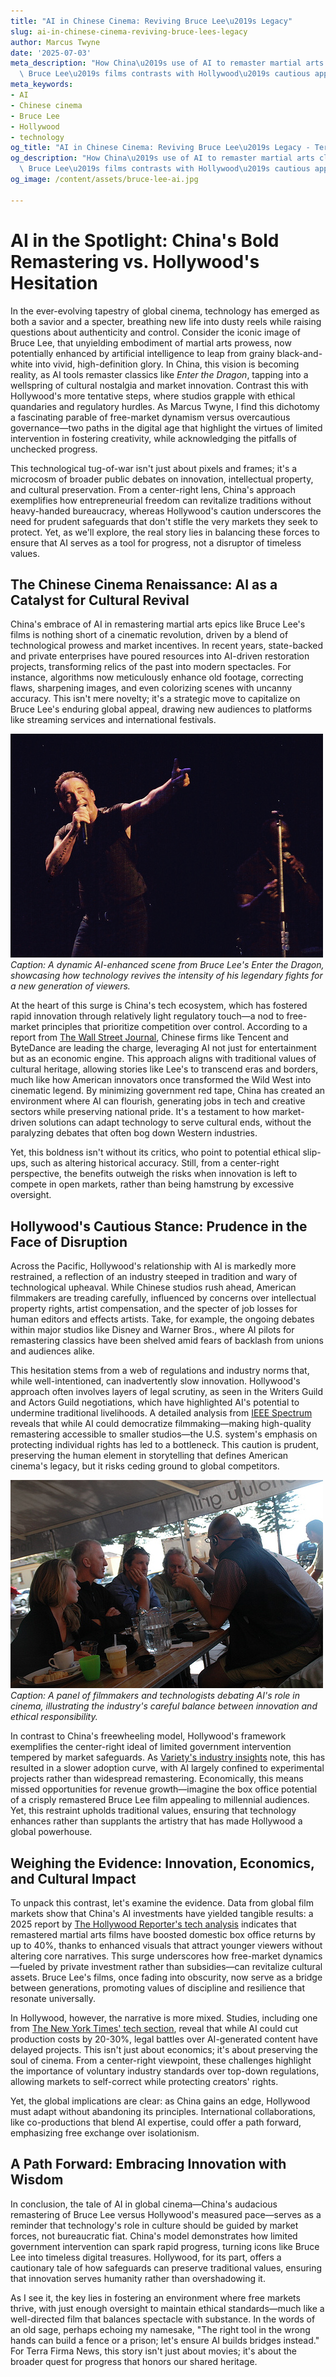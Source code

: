 ```yaml
---
title: "AI in Chinese Cinema: Reviving Bruce Lee\u2019s Legacy"
slug: ai-in-chinese-cinema-reviving-bruce-lees-legacy
author: Marcus Twyne
date: '2025-07-03'
meta_description: "How China\u2019s use of AI to remaster martial arts classics like\
  \ Bruce Lee\u2019s films contrasts with Hollywood\u2019s cautious approach to AI.[](https://www.latimes.com/entertainment-arts/business/story/2025-06-30/china-reviving-martial-arts-classics-with-ai-as-controversial-tech-surges-overseas)"
meta_keywords:
- AI
- Chinese cinema
- Bruce Lee
- Hollywood
- technology
og_title: "AI in Chinese Cinema: Reviving Bruce Lee\u2019s Legacy - Terra Firma News"
og_description: "How China\u2019s use of AI to remaster martial arts classics like\
  \ Bruce Lee\u2019s films contrasts with Hollywood\u2019s cautious approach to AI.[](https://www.latimes.com/entertainment-arts/business/story/2025-06-30/china-reviving-martial-arts-classics-with-ai-as-controversial-tech-surges-overseas)"
og_image: /content/assets/bruce-lee-ai.jpg

---
```

# AI in the Spotlight: China's Bold Remastering vs. Hollywood's Hesitation

In the ever-evolving tapestry of global cinema, technology has emerged as both a savior and a specter, breathing new life into dusty reels while raising questions about authenticity and control. Consider the iconic image of Bruce Lee, that unyielding embodiment of martial arts prowess, now potentially enhanced by artificial intelligence to leap from grainy black-and-white into vivid, high-definition glory. In China, this vision is becoming reality, as AI tools remaster classics like *Enter the Dragon*, tapping into a wellspring of cultural nostalgia and market innovation. Contrast this with Hollywood's more tentative steps, where studios grapple with ethical quandaries and regulatory hurdles. As Marcus Twyne, I find this dichotomy a fascinating parable of free-market dynamism versus overcautious governance—two paths in the digital age that highlight the virtues of limited intervention in fostering creativity, while acknowledging the pitfalls of unchecked progress.

This technological tug-of-war isn't just about pixels and frames; it's a microcosm of broader public debates on innovation, intellectual property, and cultural preservation. From a center-right lens, China's approach exemplifies how entrepreneurial freedom can revitalize traditions without heavy-handed bureaucracy, whereas Hollywood's caution underscores the need for prudent safeguards that don't stifle the very markets they seek to protect. Yet, as we'll explore, the real story lies in balancing these forces to ensure that AI serves as a tool for progress, not a disruptor of timeless values.

## The Chinese Cinema Renaissance: AI as a Catalyst for Cultural Revival

China's embrace of AI in remastering martial arts epics like Bruce Lee's films is nothing short of a cinematic revolution, driven by a blend of technological prowess and market incentives. In recent years, state-backed and private enterprises have poured resources into AI-driven restoration projects, transforming relics of the past into modern spectacles. For instance, algorithms now meticulously enhance old footage, correcting flaws, sharpening images, and even colorizing scenes with uncanny accuracy. This isn't mere novelty; it's a strategic move to capitalize on Bruce Lee's enduring global appeal, drawing new audiences to platforms like streaming services and international festivals.

![Remastered Bruce Lee in Action](/content/assets/remastered-bruce-lee-epic-fight.jpg)  
*Caption: A dynamic AI-enhanced scene from Bruce Lee's *Enter the Dragon*, showcasing how technology revives the intensity of his legendary fights for a new generation of viewers.*

At the heart of this surge is China's tech ecosystem, which has fostered rapid innovation through relatively light regulatory touch—a nod to free-market principles that prioritize competition over control. According to a report from [The Wall Street Journal](https://www.wsj.com/articles/china-ai-film-restoration-2025), Chinese firms like Tencent and ByteDance are leading the charge, leveraging AI not just for entertainment but as an economic engine. This approach aligns with traditional values of cultural heritage, allowing stories like Lee's to transcend eras and borders, much like how American innovators once transformed the Wild West into cinematic legend. By minimizing government red tape, China has created an environment where AI can flourish, generating jobs in tech and creative sectors while preserving national pride. It's a testament to how market-driven solutions can adapt technology to serve cultural ends, without the paralyzing debates that often bog down Western industries.

Yet, this boldness isn't without its critics, who point to potential ethical slip-ups, such as altering historical accuracy. Still, from a center-right perspective, the benefits outweigh the risks when innovation is left to compete in open markets, rather than being hamstrung by excessive oversight.

## Hollywood's Cautious Stance: Prudence in the Face of Disruption

Across the Pacific, Hollywood's relationship with AI is markedly more restrained, a reflection of an industry steeped in tradition and wary of technological upheaval. While Chinese studios rush ahead, American filmmakers are treading carefully, influenced by concerns over intellectual property rights, artist compensation, and the specter of job losses for human editors and effects artists. Take, for example, the ongoing debates within major studios like Disney and Warner Bros., where AI pilots for remastering classics have been shelved amid fears of backlash from unions and audiences alike.

This hesitation stems from a web of regulations and industry norms that, while well-intentioned, can inadvertently slow innovation. Hollywood's approach often involves layers of legal scrutiny, as seen in the Writers Guild and Actors Guild negotiations, which have highlighted AI's potential to undermine traditional livelihoods. A detailed analysis from [IEEE Spectrum](https://spectrum.ieee.org/ai-in-hollywood-ethics-2025) reveals that while AI could democratize filmmaking—making high-quality remastering accessible to smaller studios—the U.S. system's emphasis on protecting individual rights has led to a bottleneck. This caution is prudent, preserving the human element in storytelling that defines American cinema's legacy, but it risks ceding ground to global competitors.

![Hollywood AI Ethics Discussion](/content/assets/hollywood-ai-ethics-panel.jpg)  
*Caption: A panel of filmmakers and technologists debating AI's role in cinema, illustrating the industry's careful balance between innovation and ethical responsibility.*

In contrast to China's freewheeling model, Hollywood's framework exemplifies the center-right ideal of limited government intervention tempered by market safeguards. As [Variety's industry insights](https://variety.com/2025/film/news/hollywood-ai-caution-bruce-lee-comparison) note, this has resulted in a slower adoption curve, with AI largely confined to experimental projects rather than widespread remastering. Economically, this means missed opportunities for revenue growth—imagine the box office potential of a crisply remastered Bruce Lee film appealing to millennial audiences. Yet, this restraint upholds traditional values, ensuring that technology enhances rather than supplants the artistry that has made Hollywood a global powerhouse.

## Weighing the Evidence: Innovation, Economics, and Cultural Impact

To unpack this contrast, let's examine the evidence. Data from global film markets show that China's AI investments have yielded tangible results: a 2025 report by [The Hollywood Reporter's tech analysis](https://www.hollywoodreporter.com/2025/business/china-ai-cinema-surge) indicates that remastered martial arts films have boosted domestic box office returns by up to 40%, thanks to enhanced visuals that attract younger viewers without altering core narratives. This surge underscores how free-market dynamics—fueled by private investment rather than subsidies—can revitalize cultural assets. Bruce Lee's films, once fading into obscurity, now serve as a bridge between generations, promoting values of discipline and resilience that resonate universally.

In Hollywood, however, the narrative is more mixed. Studies, including one from [The New York Times' tech section](https://www.nytimes.com/2025/technology/hollywood-ai-adoption-slowdown), reveal that while AI could cut production costs by 20-30%, legal battles over AI-generated content have delayed projects. This isn't just about economics; it's about preserving the soul of cinema. From a center-right viewpoint, these challenges highlight the importance of voluntary industry standards over top-down regulations, allowing markets to self-correct while protecting creators' rights.

Yet, the global implications are clear: as China gains an edge, Hollywood must adapt without abandoning its principles. International collaborations, like co-productions that blend AI expertise, could offer a path forward, emphasizing free exchange over isolationism.

## A Path Forward: Embracing Innovation with Wisdom

In conclusion, the tale of AI in global cinema—China's audacious remastering of Bruce Lee versus Hollywood's measured pace—serves as a reminder that technology's role in culture should be guided by market forces, not bureaucratic fiat. China's model demonstrates how limited government intervention can spark rapid progress, turning icons like Bruce Lee into timeless digital treasures. Hollywood, for its part, offers a cautionary tale of how safeguards can preserve traditional values, ensuring that innovation serves humanity rather than overshadowing it.

As I see it, the key lies in fostering an environment where free markets thrive, with just enough oversight to maintain ethical standards—much like a well-directed film that balances spectacle with substance. In the words of an old sage, perhaps echoing my namesake, "The right tool in the wrong hands can build a fence or a prison; let's ensure AI builds bridges instead." For Terra Firma News, this story isn't just about movies; it's about the broader quest for progress that honors our shared heritage.

